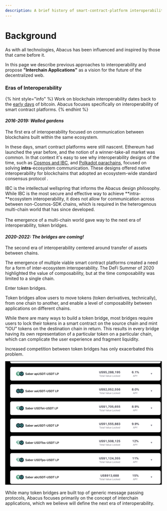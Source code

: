 ```yaml
---
description: A brief history of smart-contract-platform interoperability
---
```


# Background

As with all technologies, Abacus has been influenced and inspired by those that came before it.

In this page we describe previous approaches to interoperability and propose **"Interchain Applications"** as a vision for the future of the decentralized web.

### Eras of Interoperability

{% hint style="info" %}
Work on blockchain interoperability dates back to the [early days](https://bitcointalk.org/index.php?topic=91843.msg1011956#msg1011956) of bitcoin. Abacus focuses specifically on interoperability of smart contract platforms. &#x20;
{% endhint %}

#### _2016-2019: Walled gardens_

The first era of interoperability focused on communication between blockchains built within the same ecosystem.

In these days, smart contract platforms were still nascent. Ethereum had launched the year before, and the notion of a winner-take-all market was common. In that context it's easy to see why interoperability designs of the time, such as [Cosmos and IBC](https://docs.cosmos.network/master/ibc/overview.html), and [Polkadot parachains](https://wiki.polkadot.network/docs/learn-parachains), focused on solving **intra**-ecosystem communication. These designs offered native interoperability for blockchains that adopted an ecosystem-wide standard consensus protocol .

IBC is the intellectual wellspring that informs the Abacus design philosophy. While IBC is the most secure and effective way to achieve **intra-**ecosystem interoperability, it does not allow for communication across between non-Cosmos-SDK chains, which is required in the heterogenous multi-chain world that has since developed.\
\
The emergence of a multi-chain world gave way to the next era of interoperability, token bridges.

#### _2020-2022: The bridges are coming!_

The second era of interoperability centered around transfer of assets between chains.

The emergence of multiple viable smart contract platforms created a need for a form of inter-ecosystem interoperability.  The DeFi Summer of 2020 highlighted the value of composability, but at the time composability was limited to a single chain.

Enter token bridges.

Token bridges allow users to move tokens (token derivatives, technically), from one chain to another, and enable a level of composability between applications on different chains.

While there are many ways to build a token bridge, most bridges require users to lock their tokens in a smart contract on the source chain and mint "IOU" tokens on the destination chain in return. This results in every bridge having its own representation of a particular token on a particular chain, which can complicate the user experience and fragment liquidity.

Increased competition between token bridges has only exacerbated this problem.

![More bridges, more problems?](../.gitbook/assets/image.png)

While many token bridges are built top of generic message passing protocols, Abacus focuses primarily on the concept of interchain applications, which we believe will define the next era of interoperability.
